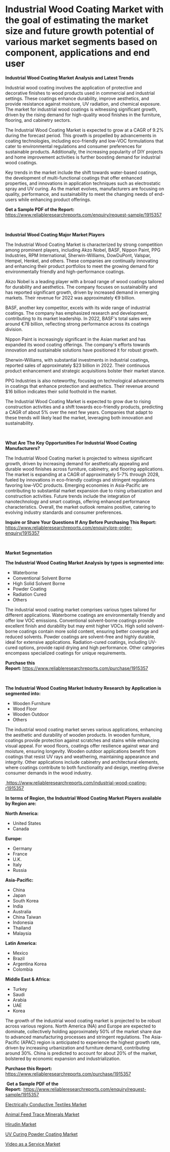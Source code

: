 <p><h1>Industrial Wood Coating Market with the goal of estimating the market size and future growth potential of various market segments based on component, applications and end user</h1></p><p><strong>Industrial Wood Coating Market Analysis and Latest Trends</strong></p>
<p><p>Industrial wood coating involves the application of protective and decorative finishes to wood products used in commercial and industrial settings. These coatings enhance durability, improve aesthetics, and provide resistance against moisture, UV radiation, and chemical exposure. The market for industrial wood coatings is witnessing significant growth, driven by the rising demand for high-quality wood finishes in the furniture, flooring, and cabinetry sectors.</p><p>The Industrial Wood Coating Market is expected to grow at a CAGR of 9.2% during the forecast period. This growth is propelled by advancements in coating technologies, including eco-friendly and low-VOC formulations that cater to environmental regulations and consumer preferences for sustainable products. Additionally, the increasing popularity of DIY projects and home improvement activities is further boosting demand for industrial wood coatings. </p><p>Key trends in the market include the shift towards water-based coatings, the development of multi-functional coatings that offer enhanced properties, and innovations in application techniques such as electrostatic spray and UV curing. As the market evolves, manufacturers are focusing on quality, performance, and sustainability to meet the changing needs of end-users while enhancing product offerings.</p></p>
<p><strong>Get a Sample PDF of the Report:&nbsp;</strong> <a href="https://www.reliableresearchreports.com/enquiry/request-sample/1915357?utm_campaign=11&utm_medium=2&utm_source=Github&utm_content=ia&utm_term=13112024&utm_id=industrial-wood-coating">https://www.reliableresearchreports.com/enquiry/request-sample/1915357</a></p>
<p>&nbsp;</p>
<p><strong>Industrial Wood Coating Major Market Players</strong></p>
<p><p>The Industrial Wood Coating Market is characterized by strong competition among prominent players, including Akzo Nobel, BASF, Nippon Paint, PPG Industries, RPM International, Sherwin-Williams, DowDuPont, Valspar, Hempel, Henkel, and others. These companies are continually innovating and enhancing their product portfolios to meet the growing demand for environmentally friendly and high-performance coatings.</p><p>Akzo Nobel is a leading player with a broad range of wood coatings tailored for durability and aesthetics. The company focuses on sustainability and has reported significant growth, driven by increased demand in emerging markets. Their revenue for 2022 was approximately €9 billion.</p><p>BASF, another key competitor, excels with its wide range of industrial coatings. The company has emphasized research and development, contributing to its market leadership. In 2022, BASF's total sales were around €78 billion, reflecting strong performance across its coatings division.</p><p>Nippon Paint is increasingly significant in the Asian market and has expanded its wood coating offerings. The company's efforts towards innovation and sustainable solutions have positioned it for robust growth.</p><p>Sherwin-Williams, with substantial investments in industrial coatings, reported sales of approximately $23 billion in 2022. Their continuous product enhancement and strategic acquisitions bolster their market stance.</p><p>PPG Industries is also noteworthy, focusing on technological advancements in coatings that enhance protection and aesthetics. Their revenue around $16 billion indicates their solid foothold in the market.</p><p>The Industrial Wood Coating Market is expected to grow due to rising construction activities and a shift towards eco-friendly products, predicting a CAGR of about 5% over the next few years. Companies that adapt to these trends will likely lead the market, leveraging both innovation and sustainability.</p></p>
<p>&nbsp;</p>
<p><strong>What Are The Key Opportunities For Industrial Wood Coating Manufacturers?</strong></p>
<p><p>The Industrial Wood Coating market is projected to witness significant growth, driven by increasing demand for aesthetically appealing and durable wood finishes across furniture, cabinetry, and flooring applications. The market is expanding at a CAGR of approximately 5-7% through 2028, fueled by innovations in eco-friendly coatings and stringent regulations favoring low-VOC products. Emerging economies in Asia-Pacific are contributing to substantial market expansion due to rising urbanization and construction activities. Future trends include the integration of nanotechnology and smart coatings, offering enhanced performance characteristics. Overall, the market outlook remains positive, catering to evolving industry standards and consumer preferences.</p></p>
<p><strong>Inquire or Share Your Questions If Any Before Purchasing This Report:</strong> <a href="https://www.reliableresearchreports.com/enquiry/pre-order-enquiry/1915357?utm_campaign=11&utm_medium=2&utm_source=Github&utm_content=ia&utm_term=13112024&utm_id=industrial-wood-coating">https://www.reliableresearchreports.com/enquiry/pre-order-enquiry/1915357</a></p>
<p>&nbsp;</p>
<p><strong>Market Segmentation</strong></p>
<p><strong>The Industrial Wood Coating Market Analysis by types is segmented into:</strong></p>
<p><ul><li>Waterborne</li><li>Conventional Solvent Borne</li><li>High Solid Solvent Borne</li><li>Powder Coating</li><li>Radiation Cured</li><li>Others</li></ul></p>
<p><p>The industrial wood coating market comprises various types tailored for different applications. Waterborne coatings are environmentally friendly and offer low VOC emissions. Conventional solvent-borne coatings provide excellent finish and durability but may emit higher VOCs. High solid solvent-borne coatings contain more solid content, ensuring better coverage and reduced solvents. Powder coatings are solvent-free and highly durable, ideal for extensive applications. Radiation-cured coatings, including UV-cured options, provide rapid drying and high performance. Other categories encompass specialized coatings for unique requirements.</p></p>
<p><strong>Purchase this Report:&nbsp;</strong><a href="https://www.reliableresearchreports.com/purchase/1915357?utm_campaign=11&utm_medium=2&utm_source=Github&utm_content=ia&utm_term=13112024&utm_id=industrial-wood-coating">https://www.reliableresearchreports.com/purchase/1915357</a></p>
<p>&nbsp;</p>
<p><strong>The Industrial Wood Coating Market Industry Research by Application is segmented into:</strong></p>
<p><ul><li>Wooden Furniture</li><li>Wood Floor</li><li>Wooden Outdoor</li><li>Others</li></ul></p>
<p><p>The industrial wood coating market serves various applications, enhancing the aesthetic and durability of wooden products. In wooden furniture, coatings provide protection against scratches and stains while enhancing visual appeal. For wood floors, coatings offer resilience against wear and moisture, ensuring longevity. Wooden outdoor applications benefit from coatings that resist UV rays and weathering, maintaining appearance and integrity. Other applications include cabinetry and architectural elements, where coatings contribute to both functionality and design, meeting diverse consumer demands in the wood industry.</p></p>
<p><a href="https://www.reliableresearchreports.com/industrial-wood-coating-r1915357?utm_campaign=11&utm_medium=2&utm_source=Github&utm_content=ia&utm_term=13112024&utm_id=industrial-wood-coating">&nbsp;https://www.reliableresearchreports.com/industrial-wood-coating-r1915357</a></p>
<p><strong>In terms of Region, the Industrial Wood Coating Market Players available by Region are:</strong></p>
<p>
    <p> <strong> North America: </strong>
        <ul>
            <li>United States</li>
            <li>Canada</li>
        </ul>
        </p> 
    <p> <strong> Europe: </strong>
        <ul>
            <li>Germany</li>
            <li>France</li>
            <li>U.K.</li>
            <li>Italy</li>
            <li>Russia</li>
        </ul>
        </p> 
    <p> <strong> Asia-Pacific: </strong>
        <ul>
            <li>China</li>
            <li>Japan</li>
            <li>South Korea</li>
            <li>India</li>
            <li>Australia</li>
            <li>China Taiwan</li>
            <li>Indonesia</li>
            <li>Thailand</li>
            <li>Malaysia</li>
        </ul>
        </p> 
    <p> <strong> Latin America: </strong>
        <ul>
            <li>Mexico</li>
            <li>Brazil</li>
            <li>Argentina Korea</li>
            <li>Colombia</li>
        </ul>
        </p> 
    <p> <strong> Middle East & Africa: </strong>
        <ul>
            <li>Turkey</li>
            <li>Saudi</li>
            <li>Arabia</li>
            <li>UAE</li>
            <li>Korea</li>
        </ul>
    </p>
    </p>
<p><p>The growth of the industrial wood coating market is projected to be robust across various regions. North America (NA) and Europe are expected to dominate, collectively holding approximately 50% of the market share due to advanced manufacturing processes and stringent regulations. The Asia-Pacific (APAC) region is anticipated to experience the highest growth rate, driven by increasing urbanization and furniture demand, contributing around 30%. China is predicted to account for about 20% of the market, bolstered by economic expansion and industrialization.</p></p>
<p><strong>Purchase this Report: </strong><a href="https://www.reliableresearchreports.com/purchase/1915357?utm_campaign=11&utm_medium=2&utm_source=Github&utm_content=ia&utm_term=13112024&utm_id=industrial-wood-coating">https://www.reliableresearchreports.com/purchase/1915357</a></p>
<p>&nbsp;<strong>Get a Sample PDF of the Report:&nbsp;&nbsp;</strong><a href="https://www.reliableresearchreports.com/enquiry/request-sample/1915357?utm_campaign=11&utm_medium=2&utm_source=Github&utm_content=ia&utm_term=13112024&utm_id=industrial-wood-coating">https://www.reliableresearchreports.com/enquiry/request-sample/1915357</a></p>
<p><strong></strong></p>
<p><p><a href="https://www.linkedin.com/pulse/sustainability-trends-electrically-conductive-textiles-industry-etxef?utm_campaign=11&utm_medium=2&utm_source=Github&utm_content=ia&utm_term=13112024&utm_id=industrial-wood-coating">Electrically Conductive Textiles Market</a></p><p><a href="https://github.com/KamrulHadi87/Market-Research-Report-List-1/blob/main/animal-feed-trace-minerals-market.md?utm_campaign=11&utm_medium=2&utm_source=Github&utm_content=ia&utm_term=13112024&utm_id=industrial-wood-coating">Animal Feed Trace Minerals Market</a></p><p><a href="https://www.linkedin.com/pulse/hirudin-market-outlook-current-assessment-future-projections-8kvhf?utm_campaign=11&utm_medium=2&utm_source=Github&utm_content=ia&utm_term=13112024&utm_id=industrial-wood-coating">Hirudin Market</a></p><p><a href="https://github.com/ChiragRp1/Market-Research-Report-List-6/blob/main/uv-curing-powder-coating-market.md?utm_campaign=11&utm_medium=2&utm_source=Github&utm_content=ia&utm_term=13112024&utm_id=industrial-wood-coating">UV Curing Powder Coating Market</a></p><p><a href="https://issuu.com/reportprime-2/docs/video-as-a-service-market-size-2030_1b167e3c165262?utm_campaign=11&utm_medium=2&utm_source=Github&utm_content=ia&utm_term=13112024&utm_id=industrial-wood-coating">Video as a Service Market</a></p></p>